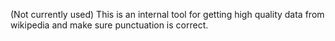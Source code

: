 (Not currently used) This is an internal tool for getting high quality data from wikipedia and make sure punctuation is correct.